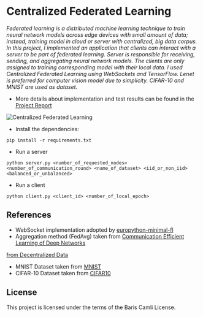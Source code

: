 # Centralized Federated Learning

_Federated learning is a distributed machine learning technique to train neural network models across edge devices with small amount of data; instead, training model in cloud or server with centralized, big data corpus. In this project, I implemented an application that clients can interact with a server to be part of federated learning. Server is responsible for receiving, sending, and aggregating neural network models. The clients are only assigned to training corresponding model with their local data. I used Centralized Federated Learning using WebSockets and TensorFlow. Lenet is preferred for computer vision model due to simplicity. CIFAR-10 and MNIST are used as dataset._

* <div>More details about implementation and test results can be found in the <a href="https://github.com/bariscamli/federated-learning/blob/main/Centralized%20Federated%20Learning.pdf" title="Report">Project Report</a></div>


![Centralized Federated Learning](https://github.com/bariscamli/federated-learning/blob/main/image.png?raw=true)

- Install the dependencies:

```
pip install -r requirements.txt
```

- Run a server 
```
python server.py <number_of_requested_nodes> <number_of_communication_round> <name_of_dataset> <iid_or_non_iid> <balanced_or_unbalanced>
```

- Run a client
```
python client.py <client_id> <number_of_local_epoch>
```

## References
* <div>WebSocket implementation adopted by <a href="https://github.com/DhanshreeA/europython-minimal-fl" title="europython-minimal-fl">europython-minimal-fl</a></div>
* <div>Aggregation method (FedAvg) taken from <a href="https://arxiv.org/pdf/1602.05629.pdf" title="Article">Communication Efficient Learning of Deep Networks
from Decentralized Data</a></div>
* <div>MNIST Dataset taken from <a href="https://www.tensorflow.org/datasets/catalog/mnist" title="MNIST">MNIST</a></div>
* <div>CIFAR-10 Dataset taken from <a href="https://www.tensorflow.org/datasets/catalog/cifar10" title="CIFAR-10">CIFAR10</a></div>

## License

This project is licensed under the terms of the Baris Camli License.









